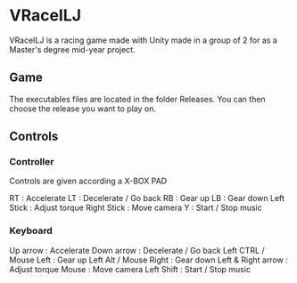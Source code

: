 # VRaceILJ

VRaceILJ is a racing game made with Unity made in a group of 2 for as a Master's degree mid-year project.

## Game

The executables files are located in the folder Releases. You can then choose the release you want to play on.

## Controls

### Controller

Controls are given according a X-BOX PAD

RT : Accelerate
LT : Decelerate / Go back
RB : Gear up
LB : Gear down
Left Stick : Adjust torque
Right Stick : Move camera 
Y : Start / Stop music

### Keyboard

Up arrow : Accelerate
Down arrow : Decelerate / Go back
Left CTRL / Mouse Left : Gear up
Left Alt / Mouse Right : Gear down
Left & Right arrow : Adjust torque
Mouse : Move camera 
Left Shift : Start / Stop music
